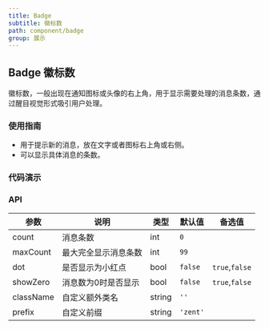 ```yaml
---
title: Badge
subtitle: 徽标数
path: component/badge
group: 展示
---
```


## Badge 徽标数

徽标数，一般出现在通知图标或头像的右上角，用于显示需要处理的消息条数，通过醒目视觉形式吸引用户处理。

### 使用指南

-  用于提示新的消息，放在文字或者图标右上角或右侧。
-  可以显示具体消息的条数。

### 代码演示

### API

| 参数     |   说明             | 类型     | 默认值        | 备选值            |
| ---------| ----------------- | ------  | -------------|----------------- |
| count    | 消息条数            | int     | `0`          |                  |
| maxCount | 最大完全显示消息条数  | int     | `99`         |                  |
| dot      | 是否显示为小红点     | bool    | `false`      | `true`,`false`   |
| showZero | 消息数为0时是否显示  | bool     | `false`      | `true`,`false`  |
| className| 自定义额外类名      | string   | `''`         |                  |
| prefix   | 自定义前缀          | string   | `'zent'`    |                  |

<style>
.zent-badge .demo-cont {
	width: 40px;
	height: 40px;
	line-height: 40px;
	border-radius: 20px;
	background: #38f;
	color: #fff;
	font-size: 20px;
}
.zent-badge {
	margin-right: 30px;
}
.zent-badge-demo-wrapper {
	display: flex;
	align-items: center;
}
</style>
